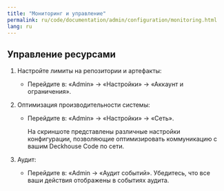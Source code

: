 ```yaml
---
title: "Мониторинг и управление"
permalink: ru/code/documentation/admin/configuration/monitoring.html
lang: ru
---
```


## Управление ресурсами

1. Настройте лимиты на репозитории и артефакты:
   - Перейдите в: «Admin» → «Настройки» → «Аккаунт и ограничения».

1. Оптимизация производительности системы:
   - Перейдите в:  «Admin» → «Настройки» → «Сеть».

     На скриншоте представлены различные настройки конфигурации, позволяющие оптимизировать коммуникацию с вашим Deckhouse Code по сети.

1. Аудит:

   - Перейдите в:  «Admin → «Аудит событий».
     Убедитесь, что все ваши действия отображены в событиях аудита.
